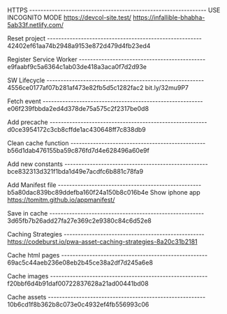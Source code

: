 HTTPS ---------------------------------------------------------------
USE INCOGNITO MODE
https://devcol-site.test/
https://infallible-bhabha-5ab33f.netlify.com/

Reset project -------------------------------------------------------
42402ef61aa74b2948a9153e872d479d4fb23ed4

Register Service Worker ---------------------------------------------
e9faabf9c5a6364c1ab03de418a3aca0f7d2d93e

SW Lifecycle --------------------------------------------------------
4556ce0177af07b281af473e82fb5d5c1282fac2
bit.ly/32mu9P7

Fetch event ---------------------------------------------------------
e06f239fbbda2ed4d378de75a575c2f2317be0d8

Add precache --------------------------------------------------------
d0ce3954172c3cb8cffde1ac430648ff7c838db9

Clean cache function ------------------------------------------------
b56d1dab476155ba59c876fd7d4e628496a60e9f

Add new constants ---------------------------------------------------
bce832313d321f1bda1d49e7acdfc6b881c78fa9

Add Manifest file ---------------------------------------------------
b5a80dac839bc89ddefba160f24a150b8c016b4e
Show iphone app
https://tomitm.github.io/appmanifest/

<link rel="manifest" href="manifest.json">

<meta name="mobile-web-app-capable" content="yes">
<meta name="apple-mobile-web-app-capable" content="yes">
<meta name="msapplication-starturl" content="/">
<meta name="viewport" content="width=device-width, initial-scale=1, shrink-to-fit=no">

Save in cache -------------------------------------------------------
3d65fb7b26add27fa27e369c2e9380c84c6d52e8

Caching Strategies --------------------------------------------------
https://codeburst.io/pwa-asset-caching-strategies-8a20c31b2181

Cache html pages ----------------------------------------------------
69ac5c44aeb236e08eb2b45ce38a2df7d245a6e8

Cache images --------------------------------------------------------
f20bbf6d4b91daf00722837628a21ad00441bd08

Cache assets --------------------------------------------------------
10b6cd1f8b362b8c073e0c4932ef4fb556993c06